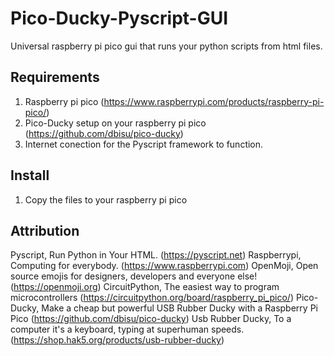 # Pico-Ducky-Pyscript-GUI
Universal raspberry pi pico gui that runs your python scripts from html files.

## Requirements

1. Raspberry pi pico (https://www.raspberrypi.com/products/raspberry-pi-pico/)
2. Pico-Ducky setup on your raspberry pi pico (https://github.com/dbisu/pico-ducky)
3. Internet conection for the Pyscript framework to function.

## Install

1. Copy the files to your raspberry pi pico

## Attribution

Pyscript, Run Python in Your HTML. (https://pyscript.net)
Raspberrypi, Computing for everybody. (https://www.raspberrypi.com)
OpenMoji, Open source emojis for designers, developers and everyone else! (https://openmoji.org)
CircuitPython, The easiest way to program microcontrollers (https://circuitpython.org/board/raspberry_pi_pico/)
Pico-Ducky, Make a cheap but powerful USB Rubber Ducky with a Raspberry Pi Pico (https://github.com/dbisu/pico-ducky)
Usb Rubber Ducky, To a computer it's a keyboard, typing at superhuman speeds. (https://shop.hak5.org/products/usb-rubber-ducky)
